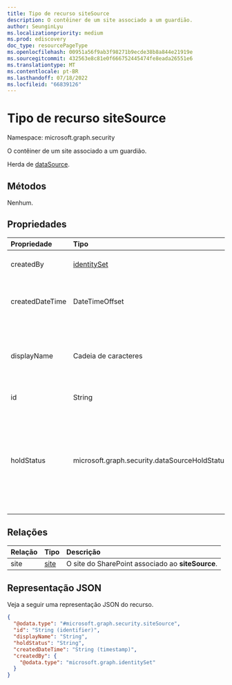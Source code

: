 ```yaml
---
title: Tipo de recurso siteSource
description: O contêiner de um site associado a um guardião.
author: SeunginLyu
ms.localizationpriority: medium
ms.prod: ediscovery
doc_type: resourcePageType
ms.openlocfilehash: 00951a56f9ab3f98271b9ecde38b8a844e21919e
ms.sourcegitcommit: 432563e8c81e0f666752445474fe8eada26551e6
ms.translationtype: MT
ms.contentlocale: pt-BR
ms.lasthandoff: 07/18/2022
ms.locfileid: "66839126"
---
```

# <a name="sitesource-resource-type"></a>Tipo de recurso siteSource

Namespace: microsoft.graph.security


O contêiner de um site associado a um guardião.

Herda de [dataSource](../resources/security-datasource.md).


## <a name="methods"></a>Métodos
Nenhum.
## <a name="properties"></a>Propriedades
|Propriedade|Tipo|Descrição|
|:---|:---|:---|
|createdBy|[identitySet](../resources/identityset.md)|O usuário que criou **o siteSource**.|
|createdDateTime|DateTimeOffset|A data e a hora em **que o siteSource** foi criado.|
|displayName|Cadeia de caracteres|O nome de exibição **do siteSource**. Esse será o nome do site do SharePoint.|
|id|String| A ID do **siteSource**. |
|holdStatus|microsoft.graph.security.dataSourceHoldStatus|O status de retenção do **siteSource**. Os valores possíveis são: `notApplied`, `applied`, `applying`, `removing`, `partial`.|

## <a name="relationships"></a>Relações
|Relação|Tipo|Descrição|
|:---|:---|:---|
|site|[site](../resources/site.md)|O site do SharePoint associado ao **siteSource**.|

## <a name="json-representation"></a>Representação JSON
Veja a seguir uma representação JSON do recurso.
<!-- {
  "blockType": "resource",
  "keyProperty": "id",
  "@odata.type": "microsoft.graph.security.siteSource",
  "baseType": "microsoft.graph.security.dataSource",
  "openType": false
}
-->
``` json
{
  "@odata.type": "#microsoft.graph.security.siteSource",
  "id": "String (identifier)",
  "displayName": "String",
  "holdStatus": "String",
  "createdDateTime": "String (timestamp)",
  "createdBy": {
    "@odata.type": "microsoft.graph.identitySet"
  }
}
```

